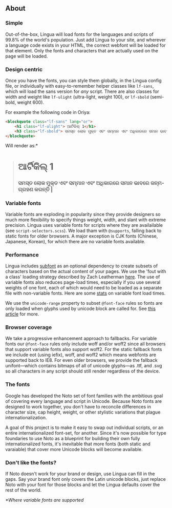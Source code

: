 ## About

### Simple

Out-of-the-box, Lingua will load fonts for the languages and scripts of 99.8% of the world's population. Just add Lingua to your site, and wherever a language code exists in your HTML, the correct webfont will be loaded for that element. Only the fonts and characters that are actually used on the page will be loaded.

### Design centric

Once you have the fonts, you can style them globally, in the Lingua config file, or individually with easy-to-remember helper classes like `lf-sans`, which will load the sans version for _any_ script. There are also classes for width and weight like `lf-ulight` (ultra-light, weight 100), or `lf-sbold` (semi-bold, weight 600).

For example the following code in Oriya:

```HTML
<blockquote class="lf-sans" lang="or">
	<h1 class="lf-ulight"> ଆର୍ଟିକିଲ୍ 1</h1>
	<h3 class="lf-sbold"> ସମସ୍ତ ଲୋକ ମୁକ୍ତ ଏବଂ ସମ୍ମାନ ଏବଂ ଅଧିକାରରେ ସମାନ ଭାବରେ ଜନ୍ମଗ୍ରହଣ କରନ୍ତି | </h3>
</blockquote>
```

Will render as:*

> <h1 class="lf-sans lf-ulight" lang="or">ଆର୍ଟିକିଲ୍ 1</h1>
> <h3 class="lf-serif lf-sbold" lang="or">ସମସ୍ତ ଲୋକ ମୁକ୍ତ ଏବଂ ସମ୍ମାନ ଏବଂ ଅଧିକାରରେ ସମାନ ଭାବରେ ଜନ୍ମଗ୍ରହଣ କରନ୍ତି | </h3>


### Variable fonts

Variable fonts are exploding in popularity since they provide designers so much more flexibility to specify things weight, width, and slant with extreme precision. Lingua uses variable fonts for scripts where they are availailable (see `script-selectors.scss`). We load tham with  `@supports`, falling back to static fonts for older browsers. A major exception is CJK fonts (Chinese, Japanese, Korean), for which there are no variable fonts available.

### Performance

Lingua includes [subfont](https://www.npmjs.com/package/subfont) as an optional dependency to create subsets of characters based on the actual content of your pages. We use the 'fout with a class' loading strategy described by Zach Leatherman [here](https://www.zachleat.com/web/comprehensive-webfonts/). The use of variable fonts also reduces page-load times, especially if you use several weights of one font, each of which would need to be loaded as a separate file with non-variable fonts. Here are some [stats](https://css-tricks) on variable font load times.

We use the `unicode-range` property to subset `@font-face` rules so fonts are only loaded when glyphs used by unicode block are called for. See [this article](https://css-tricks.com/almanac/properties/u/unicode-range/) for more.

### Browser coverage

We take a progressive enhancement approach to fallbacks. For variable fonts our `@font-face` rules only include woff and/or woff2 since all browsers that support variable fonts also support woff2. For the static fallback fonts we include eot (using iefix), woff, and woff2 which means webfonts are supported back to IE8. For even older browsers, we provide the fallback unifont—which contains bitmaps of all of unicode glyphs—as .ttf, and .svg so all characters in any script should still render regardless of the device.

### The fonts

Google has developed the Noto set of font families with the ambitious goal of covering every language and script in Unicode. Because Noto fonts are designed to work together, you don't have to reconcile differences in character size, cap height, weight, or other stylistic variations that plague internationalization.

A goal of this project is to make it easy to swap out individual scripts, or an entire internationalized font-set, for another. Since it's now possible for type foundaries to use Noto as a blueprint for building their own fully internationalized fonts, it's inevitable that more fonts (both static and varaiable) that cover more Unicode blocks will become available.  

### Don't like the fonts?

If Noto doesn't work for your brand or design, use Lingua can fill in the gaps. Say your brand font only covers the Latin unicode blocks, just replace Noto with your font for those blocks and let the Lingua defaults cover the rest of the world.

_*Where variable fonts are supported_

